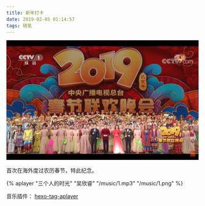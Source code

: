 ```yaml
---
title: 新年打卡
date: 2019-02-05 01:14:57
tags: 随笔
---
```

![春节联欢晚会](/images/chunjielianhuan.png)

首次在海外度过农历春节，特此纪念。

{% aplayer "三个人的时光" "吴欣睿" "/music/1.mp3" "/music/1.png" %}

音乐插件： [hexo-tag-aplayer](https://github.com/MoePlayer/hexo-tag-aplayer/blob/master/docs/README-zh_cn.md)
